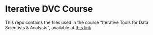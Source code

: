 # Iterative DVC Course

This repo contains the files used in the course "Iterative Tools for Data Scientists & Analysts", available at [this link](https://learn.iterative.ai/course/data-scientist-path)